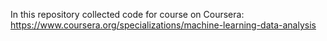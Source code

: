 In this repository collected code for course on Coursera: https://www.coursera.org/specializations/machine-learning-data-analysis
